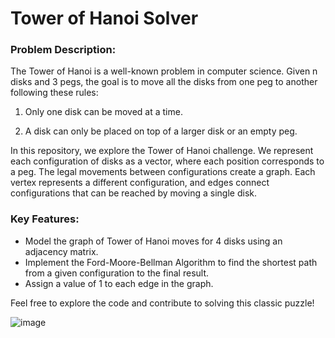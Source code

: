 # Tower of Hanoi Solver
### Problem Description:

The Tower of Hanoi is a well-known problem in computer science. Given n disks and 3 pegs, the goal is to move all the disks from one peg to another following these rules:

1. Only one disk can be moved at a time.
   
2. A disk can only be placed on top of a larger disk or an empty peg.

In this repository, we explore the Tower of Hanoi challenge. We represent each configuration of disks as a vector, where each position corresponds to a peg. The legal movements between configurations create a graph. Each vertex represents a different configuration, and edges connect configurations that can be reached by moving a single disk.

### Key Features:
* Model the graph of Tower of Hanoi moves for 4 disks using an adjacency matrix.
* Implement the Ford-Moore-Bellman Algorithm to find the shortest path from a given configuration to the final result.
* Assign a value of 1 to each edge in the graph.
  
Feel free to explore the code and contribute to solving this classic puzzle!

![image](https://github.com/Lucaspm5/Hanoi-tower/assets/125845662/9311957d-b816-4357-970f-a47d89ed1891)
